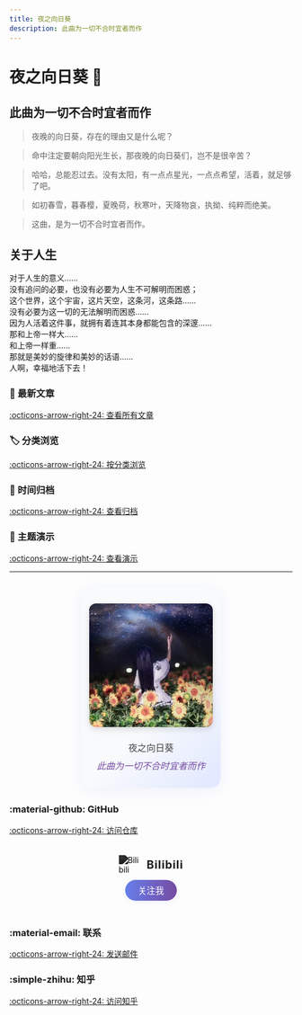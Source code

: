 ```yaml
---
title: 夜之向日葵
description: 此曲为一切不合时宜者而作
---
```


# 夜之向日葵 🌻

<div class="grid" markdown>

<div class="card" markdown>

## 此曲为一切不合时宜者而作

> 夜晚的向日葵，存在的理由又是什么呢？

> 命中注定要朝向阳光生长，那夜晚的向日葵们，岂不是很辛苦？

> 哈哈，总能忍过去。没有太阳，有一点点星光，一点点希望，活着，就足够了吧。

> 如初春雪，暮春樱，夏晚荷，秋寒叶，天降物哀，执拗、纯粹而绝美。

> 这曲，是为一切不合时宜者而作。

</div>

<div class="card" markdown>

## 关于人生

对于人生的意义……  
没有追问的必要，也没有必要为人生不可解明而困惑；  
这个世界，这个宇宙，这片天空，这条河，这条路……  
没有必要为这一切的无法解明而困惑……  
因为人活着这件事，就拥有着连其本身都能包含的深邃……   
那和上帝一样大……   
和上帝一样重……   
那就是美妙的旋律和美妙的话语……  
人啊，幸福地活下去！  

</div>

</div>

<div class="grid" markdown>

<div class="card" markdown>

### 🎵 最新文章

[:octicons-arrow-right-24: 查看所有文章](blog/index.md)

</div>

<div class="card" markdown>

### 🏷️ 分类浏览

[:octicons-arrow-right-24: 按分类浏览](blog/categories.md)

</div>

<div class="card" markdown>

### 📅 时间归档

[:octicons-arrow-right-24: 查看归档](blog/archive.md)

</div>

<div class="card" markdown>

### 📅 主题演示

[:octicons-arrow-right-24: 查看演示](theme-demo.md)

</div>

</div>

---

<div style="display: flex; justify-content: center; margin: 2em 0;">
  <div class="card" style="max-width: 400px; padding: 2em 1em; background: linear-gradient(135deg, #f8fafc 60%, #e0e7ff 100%); border-radius: 18px; box-shadow: 0 4px 24px rgba(102,126,234,0.10); display: flex; flex-direction: column; align-items: center;">
    <img src="assets/HelianNuits.jpg" width="220" alt="HelianNuits" style="border-radius:12px;box-shadow:0 4px 12px rgba(0,0,0,0.13);margin-bottom:1.2em;" />
    <div style="font-size: 1.15em; color: #444; font-weight: 500; text-align: center; margin-top: 0.5em;">
      夜之向日葵<br>
      <span style="display:inline-block; margin-top:0.5em; color:#764ba2; font-style:italic; font-size:1em; font-weight:400;">
        此曲为一切不合时宜者而作
      </span>
    </div>
  </div>
</div>

<div class="grid" markdown>

<div class="card" markdown>

### :material-github: GitHub

[:octicons-arrow-right-24: 访问仓库](https://github.com/SXP-Simon/HelianNuits)

</div>

<div class="card" style="display: flex; align-items: center; justify-content: center; flex-direction: column; padding: 1.5em 0;">
  <div style="display: flex; align-items: center; gap: 0.7em; margin-bottom: 0.7em;">
    <img src="https://cdn.jsdelivr.net/npm/simple-icons@v11/icons/bilibili.svg" alt="Bilibili" width="40" style="filter: grayscale(1) brightness(0.2);" />
    <span style="font-size: 1.4em; font-weight: bold; letter-spacing: 1px;">Bilibili</span>
  </div>
  <a href="https://space.bilibili.com/609923881" target="_blank" style="display: inline-block; background: linear-gradient(90deg, #667eea 0%, #764ba2 100%); color: #fff; padding: 0.5em 1.5em; border-radius: 20px; font-size: 1.1em; font-weight: 500; text-decoration: none; box-shadow: 0 2px 8px rgba(102,126,234,0.10); transition: background 0.3s;">
    关注我
  </a>
</div>

<div class="card" markdown>

### :material-email: 联系

[:octicons-arrow-right-24: 发送邮件](mailto:Nighthelianthus@email.ncu.edu.cn)

</div>

<div class="card" markdown>

### :simple-zhihu: 知乎

[:octicons-arrow-right-24: 访问知乎](https://www.zhihu.com/people/29-79-68-57-27)

</div>

</div>
